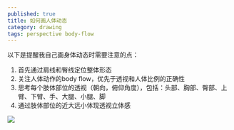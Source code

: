 ```yaml
---
published: true
title: 如何画人体动态
category: drawing
tags: perspective body-flow
---
```

以下是提醒我自己画身体动态时需要注意的点：
1. 首先通过肩线和臀线定位整体形态
1. 关注人体动作的body flow，优先于透视和人体比例的正确性
1. 思考每个肢体部位的透视（朝向，俯仰角度），包括：头部、胸部、臀部、上臂、下臂、手、大腿、小腿、脚
1. 通过肢体部位的近大远小体现透视立体感

![](https://goooooouwa.fun:8143/static/images/body-flow.jpg)